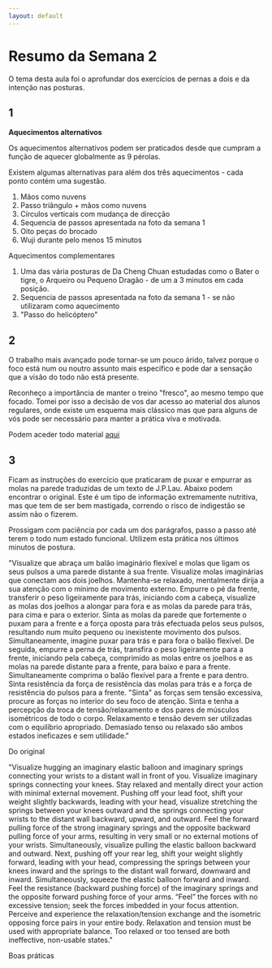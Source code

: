 ```yaml
---
layout: default
---
```

# Resumo da Semana 2

O tema desta aula foi o aprofundar dos exercícios de pernas a dois e da intenção nas posturas.

## 1

**Aquecimentos alternativos**

Os aquecimentos alternativos podem ser praticados desde que cumpram a função de aquecer globalmente as 9 pérolas. 

Existem algumas alternativas para além dos três aquecimentos - cada ponto contém uma sugestão. 

1. Mãos como nuvens
2. Passo triângulo + mãos como nuvens 
3. Círculos verticais com mudança de direcção
4. Sequencia de passos apresentada na foto da semana 1
5. Oito peças do brocado
6. Wuji durante pelo menos 15 minutos

Aquecimentos complementares

1. Uma das vária posturas de Da Cheng Chuan estudadas como o Bater o tigre, o Arqueiro ou Pequeno Dragão - de um a 3 minutos em cada posição. 
2. Sequencia de passos apresentada na foto da semana 1 - se não utilizaram como aquecimento
3. "Passo do helicóptero"

## 2

O trabalho mais avançado pode tornar-se um pouco árido, talvez porque o foco está num ou noutro assunto mais especifico e pode dar a sensação que a visão do todo não está presente. 

Reconheço a importância de manter o treino "fresco", ao mesmo tempo que focado. Tomei por isso a decisão de vos dar acesso ao material dos alunos regulares, onde existe um esquema mais clássico mas que para alguns de vós pode ser necessário para manter a prática viva e motivada. 

Podem aceder todo material [aqui](http://regulares.devagar.org)

## 3

Ficam as instruções do exercício que praticaram de puxar e empurrar as molas na parede traduzidas de um texto de J.P.Lau. Abaixo podem encontrar o original. 
Este é um tipo de informação extremamente nutritiva, mas que tem de ser bem mastigada, correndo o risco de indigestão se assim não o fizerem. 

Prossigam com paciência por cada um dos parágrafos, passo a passo até terem o todo num estado funcional. Utilizem esta prática nos últimos minutos de postura.

"Visualize que abraça um balão imaginário flexível e molas que ligam os seus pulsos a uma parede distante à sua frente. Visualize molas imaginárias que conectam aos dois joelhos. Mantenha-se relaxado, mentalmente dirija a sua atenção com o mínimo de movimento externo. Empurre o pé da frente, transferir o peso ligeiramente para trás, iniciando com a cabeça, visualize as molas dos joelhos a alongar para fora e as molas da parede para trás, para cima e para o exterior. Sinta as molas da parede que fortemente o puxam para a frente e a força oposta para trás efectuada pelos seus pulsos, resultando num muito pequeno ou inexistente movimento dos pulsos. Simultaneamente, imagine puxar para trás e para fora o balão flexível. De seguida, empurre a perna de trás, transfira o peso ligeiramente para a frente, iniciando pela cabeça, comprimido as molas entre os joelhos e as molas na parede distante para a frente, para baixo e para a frente. Simultaneamente comprima o balão flexível para a frente e para dentro. Sinta resistência da força de resistência das molas para trás e a força de resistência do pulsos para a frente. "Sinta" as forças sem tensão excessiva, procure as forças no interior do seu foco de atenção. Sinta e tenha a percepção da troca de tensão/relaxamento e dos pares de músculos isométricos de todo o corpo. Relaxamento e tensão devem ser utilizadas com o equilíbrio apropriado. Demasiado tenso ou relaxado são ambos estados ineficazes e sem utilidade."

Do original 

"Visualize hugging an imaginary elastic balloon and imaginary springs connecting your wrists to a distant wall in front of you. Visualize imaginary springs connecting your knees. Stay relaxed and mentally direct your action with minimal external movement. Pushing off your lead foot, shift your weight slightly backwards, leading with your head, visualize stretching the springs between your knees outward and the springs connecting your wrists to the distant wall backward, upward, and outward. Feel the forward pulling force of the strong imaginary springs and the opposite backward pulling force of your arms, resulting in very small or no external motions of your wrists. Simultaneously, visualize pulling the elastic balloon backward and outward. Next, pushing off your rear leg, shift your weight slightly forward, leading with your head, compressing the springs between your knees inward and the springs to the distant wall forward, downward and inward. Simultaneously, squeeze the elastic balloon forward and inward. Feel the resistance (backward pushing force) of the imaginary springs and the opposite forward pushing force of your arms. “Feel” the forces with no excessive tension; seek the forces imbedded in your focus attention. Perceive and experience the relaxation/tension exchange and the isometric opposing force pairs in your entire body. Relaxation and tension must be used with appropriate balance. Too relaxed or too tensed are both ineffective, non-usable states."

Boas práticas
